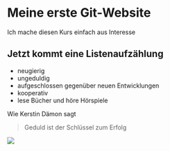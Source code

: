 # Meine erste Git-Website
Ich mache diesen Kurs einfach aus Interesse
## Jetzt kommt eine Listenaufzählung
* neugierig
* ungeduldig
* aufgeschlossen gegenüber neuen Entwicklungen
* kooperativ
* lese Bücher und höre Hörspiele


Wie Kerstin Dämon sagt
> Geduld ist der 
> Schlüssel zum Erfolg

 <img src="https://cdn.pixabay.com/photo/2018/03/13/22/53/puzzle-3223941__340.jpg"/>

